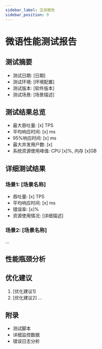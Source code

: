 ```yaml
---
sidebar_label: 压测报告
sidebar_position: 9
---
```


# 微语性能测试报告

## 测试摘要

- 测试日期: [日期]
- 测试环境: [环境配置]
- 测试版本: [软件版本]
- 测试场景: [场景描述]

## 测试结果总览

- 最大吞吐量: [x] TPS
- 平均响应时间: [x] ms
- 95%响应时间: [x] ms
- 最大并发用户数: [x]
- 系统资源使用峰值: CPU [x]%, 内存 [x]GB

## 详细测试结果

### 场景1: [场景名称]

- 吞吐量: [x] TPS
- 平均响应时间: [x] ms
- 错误率: [x]%
- 资源使用情况: [详细描述]

### 场景2: [场景名称]

...

## 性能瓶颈分析

## 优化建议

1. [优化建议1]
2. [优化建议2]
...

## 附录

- 测试脚本
- 详细监控数据
- 错误日志分析
